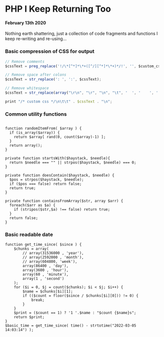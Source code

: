 # PHP I Keep Returning Too
#### February 13th 2020

Nothing earth shattering, just a collection of code fragments and functions I keep re-writing and re-using...

### Basic compression of CSS for output 
```javascript
// Remove comments
$cssText = preg_replace('!/\*[^*]*\*+([^/][^*]*\*+)*/!', '', $custom_css_field);

// Remove space after colons
$cssText = str_replace(': ', ':', $cssText);

// Remove whitespace
$cssText = str_replace(array("\r\n", "\r", "\n", "\t", '  ', '    ', '    '), '', $cssText);

print "/* custom css */\n\t\t" . $cssText . "\n";

```

### Common utility functions
```

function randomItemFrom( $array ) {
  if (is_array($array)) {
    return $array[ rand(0, count($array)-1) ];
  }
  return array();
}

private function startsWith($haystack, $needle){
  return $needle === "" || strpos($haystack, $needle) === 0;
}

private function doesContain($haystack, $needle) {
  $pos = strpos($haystack, $needle);
  if ($pos === false) return false;
  return true;
}

private function containsFromArray($str, array $arr) {
  foreach($arr as $a) {
    if (stripos($str,$a) !== false) return true;
  }
  return false;
}
```

### Basic readable date
```
function get_time_since( $since ) {
    $chunks = array(
        // array(31536000 , 'year'),
        // array(2592000 , 'month'),
        // array(604800, 'week'),
        array(86400 , 'day'),
        array(3600 , 'hour'),
        array(60 , 'minute'),
        array(1 , 'second')
    );
    for ($i = 0, $j = count($chunks); $i < $j; $i++) {
        $name = $chunks[$i][1];
        if (($count = floor($since / $chunks[$i][0])) != 0) {
            break;
        }
    }
    $print = ($count == 1) ? '1 '.$name : "$count {$name}s";
    return $print;
}
$basic_time = get_time_since( time() - strtotime("2022-03-05 14:03:14") );
```
